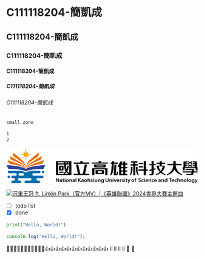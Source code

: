 # C111118204-簡凱成
## C111118204-簡凱成
### C111118204-簡凱成
#### C111118204-簡凱成
##### C111118204-簡凱成
###### C111118204-簡凱成

`small zone`

```big zone
1
2
```

![NKUST](nkust.png "NKUST")

[![沉重王冠 ft. Linkin Park（官方MV）|《英雄聯盟》2024世界大賽主題曲](https://img.youtube.com/vi/5FrhtahQiRc/0.jpg)](https://www.youtube.com/watch?v=5FrhtahQiRc)

- [ ]  todo list
- [x]  done
```python code
print("Hello, World!")
```
```javascript code
console.log("Hello, World!");
```
 🤛🤛🤛🤛🤛🤛🤛🤛🤛🤛🐵👍👍👍👍👍👍👍👍👍👍👍👍
                          ll
                           ll
                          ll
                           ll
                        🦶   🦶
